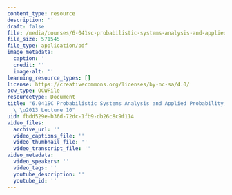 ```yaml
---
content_type: resource
description: ''
draft: false
file: /media/courses/6-041sc-probabilistic-systems-analysis-and-applied-probability-fall-2013/fbdd529eb36d72dc1fb9db26c8c9f114_MIT6_041SCF13_lec10_300k.pdf
file_size: 571545
file_type: application/pdf
image_metadata:
  caption: ''
  credit: ''
  image-alt: ''
learning_resource_types: []
license: https://creativecommons.org/licenses/by-nc-sa/4.0/
ocw_type: OCWFile
resourcetype: Document
title: "6.041SC Probabilistic Systems Analysis and Applied Probability, Fall 2013Transcript\
  \ \u2013 Lecture 10"
uid: fbdd529e-b36d-72dc-1fb9-db26c8c9f114
video_files:
  archive_url: ''
  video_captions_file: ''
  video_thumbnail_file: ''
  video_transcript_file: ''
video_metadata:
  video_speakers: ''
  video_tags: ''
  youtube_description: ''
  youtube_id: ''
---
```

